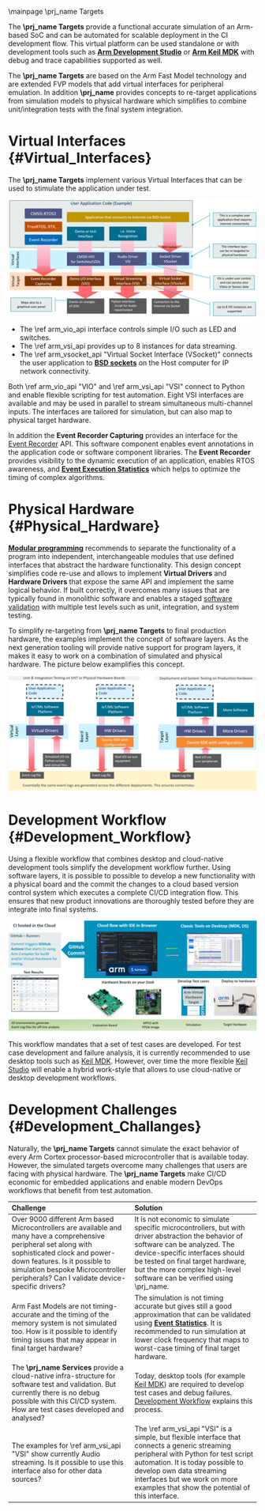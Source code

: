 \mainpage \prj_name Targets

The **\prj_name Targets** provide a functional accurate simulation of an Arm-based SoC and can be automated for scalable deployment in the CI development flow. This virtual platform can be used standalone or with development tools such as <a href="https://developer.arm.com/tools-and-software/embedded/arm-development-studio" target="_blank"><b>Arm Development Studio</b></a> or <a href="https://developer.arm.com/tools-and-software/embedded/keil-mdk" target="_blank"><b>Arm Keil MDK</b></a> with debug and trace capabilities supported as well.

The **\prj_name Targets** are based on the Arm Fast Model technology and are extended FVP models that add virtual interfaces for peripheral emulation.  In addition **\prj_name** provides concepts to re-target applications from simulation models to physical hardware which simplifies to combine unit/integration tests with the final system integration.


# Virtual Interfaces {#Virtual_Interfaces}

The **\prj_name Targets** implement various Virtual Interfaces that can be used to stimulate the application under test.

![Arm VHT Virtual Interfaces](./images/Virtual_Interfaces.png "Arm VHT with Virtual Interfaces")

  - The \ref arm_vio_api interface controls simple I/O such as LED and switches.
  - The \ref arm_vsi_api provides up to 8 instances for data streaming. 
  - The \ref arm_vsocket_api "Virtual Socket Interface (VSocket)" connects the user application to [**BSD sockets**](https://en.wikipedia.org/wiki/Berkeley_sockets) on the Host computer for IP network connectivity.

Both \ref arm_vio_api "VIO" and \ref arm_vsi_api "VSI" connect to Python and enable flexible scripting for test automation. Eight VSI interfaces are available and may be used in parallel to stream simultaneous multi-channel inputs. The interfaces are tailored for simulation, but can also map to physical target hardware.

In addition the **Event Recorder Capturing** provides an interface for the [Event Recorder](https://www.keil.com/pack/doc/compiler/EventRecorder/html/er_overview.html) API. This software component enables event annotations in the application code or software component libraries. The **Event Recorder** provides visibility to the dynamic execution of an application, enables RTOS awareness, and [**Event Execution Statistics**](https://www.keil.com/pack/doc/compiler/EventRecorder/html/group__Event__Execution__Statistic.html) which helps to optimize the timing of complex algorithms.

# Physical Hardware {#Physical_Hardware}

[**Modular programming**](https://en.wikipedia.org/wiki/Modular_programming) recommends to separate the functionality of a program into independent, interchangeable modules that use defined interfaces that abstract the hardware functionality. This design concept simplifies code re-use and allows to implement **Virtual Drivers** and **Hardware Drivers** that expose the same API and implement the same logical behavior. If built correctly, it overcomes many issues that are typically found in monolithic software and enables a staged [software validation](https://en.wikipedia.org/wiki/Software_testing) with multiple test levels such as unit, integration, and system testing.

To simplify re-targeting from **\prj_name Targets** to final production hardware, the examples implement the concept of software layers. As the next generation tooling will provide native support for program layers, it makes it easy to work on a combination of simulated and physical hardware. The picture below examplifies this concept.

![Arm VHT Re-target to Hardware](./images/Simulation2Hardware.png "Re-target from Simulation to Hardware")


# Development Workflow {#Development_Workflow}

Using a flexible workflow that combines desktop and cloud-native development tools simplify the development workflow further. Using software layers, it is possible to possible to develop a new functionality with a physical board and the commit the changes to a cloud based version control system which executes a complete CI/CD integration flow. This ensures that new product innovations are thoroughly tested before they are integrate into final systems. 

![Development Workflow](./images/Workflow.png "Development Workflow")

This workflow mandates that a set of test cases are developed. For test case development and failure analysis, it is currently recommended to use desktop tools such as [Keil MDK](https://developer.arm.com/tools-and-software/embedded/keil-mdk). However, over time the more flexible [Keil Studio](https://www.keil.arm.com/) will enable a hybrid work-style that allows to use cloud-native or desktop development workflows. 


# Development Challenges {#Development_Challanges}

Naturally, the **\prj_name Targets** cannot simulate the exact behavior of every Arm Cortex processor-based microcontroller that is available today. However, the simulated targets overcome many challenges that users are facing with physical hardware. The **\prj_name Targets** make CI/CD economic for embedded applications and enable modern DevOps workflows that benefit from test automation.  

Challenge  | Solution
:----------|:------------
Over 9000 different Arm based Microcontrollers are available and many have a comprehensive peripheral set along with sophisticated clock and power-down features. Is it possible to simulation bespoke Microcontroller peripherals? Can I validate device-specific drivers?           | It is not economic to simulate specific microcontrollers, but with driver abstraction the behavior of software can be analyzed. The device-specific interfaces should be tested on final target hardware, but the more complex high-level software can be verified using \prj_name.
Arm Fast Models are not timing-accurate and the timing of the memory system is not simulated too. How is it possible to identify timing issues that may appear in final target hardware?         | The simulation is not timing accurate but gives still a good approximation that can be validated using [**Event Statistics**](https://www.keil.com/support/man/docs/uv4/uv4_db_dbg_evr_stat.htm). It is recommended to run simulation at lower clock frequency that maps to worst-case timing of final target hardware.
The **\prj_name Services** provide a cloud-native infra-structure for software test and validation. But currently there is no debug possible with this CI/CD system. How are test cases developed and analysed?       | Today, desktop tools (for example [Keil MDK](https://developer.arm.com/tools-and-software/embedded/keil-mdk)) are required to develop test cases and debug failures. [Development Workflow](./index.html##Development_Workflow) explains this process.
The examples for \ref arm_vsi_api "VSI" show currently Audio streaming.  Is it possible to use this interface also for other data sources?      | The \ref arm_vsi_api "VSI" is a simple, but flexible interface that connects a generic streaming peripheral with Python for test script automation. It is today possible to develop own data streaming interfaces but we work on more examples that show the potential of this interface.





